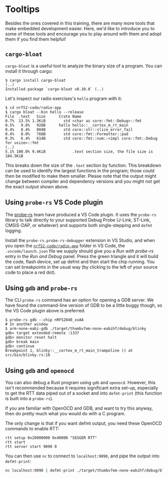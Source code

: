 # Tooltips

Besides the ones covered in this training, there are many more tools that make embedded development easier.
Here, we'd like to introduce you to some of these tools and encourage you to play around with them and adopt them if you find them helpful!

## `cargo-bloat`

`cargo-bloat` is a useful tool to analyze the binary size of a program. You can install it through cargo:

```console
$ cargo install cargo-bloat
(..)
Installed package `cargo-bloat v0.10.0` (..)
```

Let's inspect our radio exercises's `hello` program with it:

```console
$ cd nrf52-code/radio-app
$ cargo bloat --bin hello --release
File  .text   Size      Crate Name
0.7%  13.5% 1.3KiB        std <char as core::fmt::Debug>::fmt
0.5%   9.6%   928B      hello hello::__cortex_m_rt_main
0.4%   8.4%   804B        std core::str::slice_error_fail
0.4%   8.0%   768B        std core::fmt::Formatter::pad
0.3%   6.4%   614B        std core::fmt::num::<impl core::fmt::Debug for usize>::fmt
(..)
5.1% 100.0% 9.4KiB            .text section size, the file size is 184.5KiB
```

This breaks down the size of the `.text` section by function. This breakdown can be used to
identify the largest functions in the program; those could then be modified to make them smaller.
Please note that the output might change between compiler and dependency versions and you might
not get the exact output shown above.

## Using `probe-rs` VS Code plugin

The [probe-rs](https://probe.rs) team have produced a VS Code plugin. It uses the `probe-rs` library to talk directly to your supported Debug Probe (J-Link, ST-Link, CMSIS-DAP, or whatever) and supports both single-stepping and `defmt` logging.

Install the `probe-rs.probe-rs-debugger` extension in VS Studio, and when you open the [`nrf52-code/radio-app`](../../nrf52-code/radio-app) folder in VS Code, the `.vscode/launch.json` file we supply should give you a *Run with probe-rs* entry in the *Run and Debug* panel. Press the green triangle and it will build the code, flash device, set up defmt and then start the chip running. You can set breakpoints in the usual way (by clicking to the left of your source code to place a red dot).

## Using `gdb` and `probe-rs`

The CLI `probe-rs` command has an option for opening a GDB server. We have found the command-line version of GDB to be a little buggy though, so the VS Code plugin above is preferred.

```console
$ probe-rs gdb --chip nRF52840_xxAA
# In another window
$ arm-none-eabi-gdb ./target/thumbv7em-none-eabihf/debug/blinky
gdb> target extended-remote :1337
gdb> monitor reset halt
gdb> break main
gdb> continue
Breakpoint 1, blinky::__cortex_m_rt_main_trampoline () at src/bin/blinky.rs:10
```

## Using `gdb` and `openocd`

You can also debug a Rust program using `gdb` and `openocd`. However, this isn't recommended because it requires significant extra set-up, especially to get the RTT data piped out of a socket and into `defmt-print` (this function is built into a `probe-rs`).

If you are familiar with OpenOCD and GDB, and want to try this anyway, then do pretty much what you would do with a C program.

The only change is that if you want defmt output, you need these OpenOCD commands to enable RTT:

```text
rtt setup 0x20000000 0x40000 "SEGGER RTT"
rtt start
rtt server start 9090 0
```

You can then use `nc` to connect to `localhost:9090`, and pipe the output into `defmt-print`:

```sh
nc localhost:9090 | defmt-print ./target/thumbv7em-none-eabihf/debug/blinky
```
